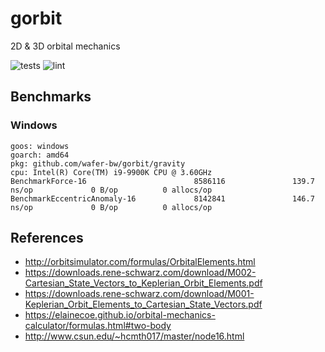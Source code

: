 # gorbit
2D & 3D orbital mechanics

![tests](https://github.com/wafer-bw/gorbit/workflows/tests/badge.svg)
![lint](https://github.com/wafer-bw/gorbit/workflows/lint/badge.svg)

## Benchmarks

### Windows
```
goos: windows
goarch: amd64
pkg: github.com/wafer-bw/gorbit/gravity
cpu: Intel(R) Core(TM) i9-9900K CPU @ 3.60GHz
BenchmarkForce-16                        8586116               139.7 ns/op             0 B/op          0 allocs/op
BenchmarkEccentricAnomaly-16             8142841               146.7 ns/op             0 B/op          0 allocs/op
```

## References
- http://orbitsimulator.com/formulas/OrbitalElements.html
- https://downloads.rene-schwarz.com/download/M002-Cartesian_State_Vectors_to_Keplerian_Orbit_Elements.pdf
- https://downloads.rene-schwarz.com/download/M001-Keplerian_Orbit_Elements_to_Cartesian_State_Vectors.pdf
- https://elainecoe.github.io/orbital-mechanics-calculator/formulas.html#two-body
- http://www.csun.edu/~hcmth017/master/node16.html
